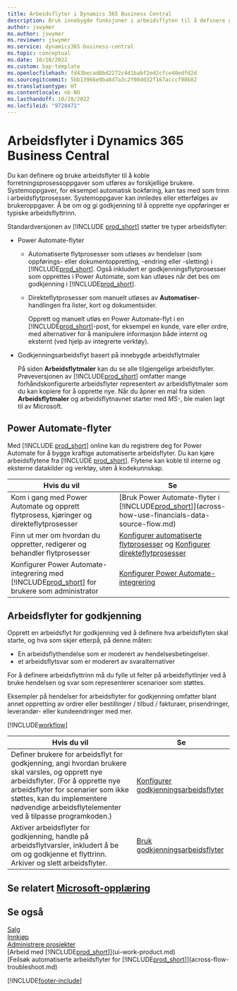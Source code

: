 ```yaml
---
title: Arbeidsflyter i Dynamics 365 Business Central
description: Bruk innebygde funksjoner i arbeidsflyten til å definere godkjenningsarbeidsflyter til å supplere automatiserte arbeidsflyter basert på Power Automate. Du kan konfigurere trinn for å tildele oppgaver til forskjellige personer som en del av de ulike forretningsprosessoppgavene.
author: jswymer
ms.author: jswymer
ms.reviewer: jswymer
ms.service: dynamics365-business-central
ms.topic: conceptual
ms.date: 10/10/2022
ms.custom: bap-template
ms.openlocfilehash: fd43becad8bd2272c4d1babf2ed2cfce40edfd2d
ms.sourcegitcommit: 5bb13966e9ba8d7a3c2f00dd32f167acccf90b82
ms.translationtype: HT
ms.contentlocale: nb-NO
ms.lasthandoff: 10/28/2022
ms.locfileid: "9728471"
---
```

# <a name="workflows-in-dynamics-365-business-central"></a>Arbeidsflyter i Dynamics 365 Business Central

Du kan definere og bruke arbeidsflyter til å koble forretningsprosessoppgaver som utføres av forskjellige brukere. Systemoppgaver, for eksempel automatisk bokføring, kan tas med som trinn i arbeidsflytprosesser. Systemoppgaver kan innledes eller etterfølges av brukeroppgaver. Å be om og gi godkjenning til å opprette nye oppføringer er typiske arbeidsflyttrinn.

Standardversjonen av [!INCLUDE [prod_short](includes/prod_short.md)] støtter tre typer arbeidsflyter:
  
* Power Automate-flyter

  * Automatiserte flytprosesser som utløses av hendelser (som oppførings- eller dokumentoppretting, -endring eller -sletting) i [!INCLUDE[prod_short](includes/prod_short.md)]. Også inkludert er godkjenningsflytprosesser som opprettes i Power Automate, som kan utløses når det bes om godkjenning i [!INCLUDE[prod_short](includes/prod_short.md)].
  * Direkteflytprosesser som manuelt utløses av **Automatiser**- handlingen fra lister, kort og dokumentsider.

    Opprett og manuelt utløs en Power Automate-flyt i en [!INCLUDE[prod_short](includes/prod_short.md)]-post, for eksempel en kunde, vare eller ordre, med alternativer for å manipulere informasjon både internt og eksternt (ved hjelp av integrerte verktøy).

* Godkjenningsarbeidsflyt basert på innebygde arbeidsflytmaler

  På siden **Arbeidsflytmaler** kan du se alle tilgjengelige arbeidsflyter. Prøveversjonen av [!INCLUDE[prod_short](includes/prod_short.md)] omfatter mange forhåndskonfigurerte arbeidsflyter representert av arbeidsflytmaler som du kan kopiere for å opprette nye. Når du åpner en mal fra siden **Arbeidsflytmaler** og arbeidsflytnavnet starter med *MS-*, ble malen lagt til av Microsoft.

## <a name="power-automate-flows"></a>Power Automate-flyter

Med [!INCLUDE [prod_short](includes/prod_short.md)] online kan du registrere deg for Power Automate for å bygge kraftige automatiserte arbeidsflyter. Du kan kjøre arbeidsflytene fra [!INCLUDE [prod_short](includes/prod_short.md)]. Flytene kan koble til interne og eksterne datakilder og verktøy, uten å kodekunnskap.

|**Hvis du vil** |**Se**|
|-------|-------|
|Kom i gang med Power Automate og opprett flytprosess, kjøringer og direkteflytprosesser|[Bruk Power Automate-flyter i [!INCLUDE[prod_short](includes/prod_short.md)]](across-how-use-financials-data-source-flow.md)|
|Finn ut mer om hvordan du oppretter, redigerer og behandler flytprosesser|[Konfigurer automatiserte flytprosesser](/dynamics365/business-central/dev-itpro/powerplatform/automate-workflows) og [Konfigurer direkteflytprosesser](/dynamics365/business-central/dev-itpro/powerplatform/instant-flows)|
|Konfigurer Power Automate-integrering med [!INCLUDE[prod_short](includes/prod_short.md)] for brukere som administrator|[Konfigurer Power Automate-integrering](/dynamics365/business-central/dev-itpro/powerplatform/power-automate-setup)|

## <a name="approval-workflows"></a>Arbeidsflyter for godkjenning

Opprett en arbeidsflyt for godkjenning ved å definere hva arbeidsflyten skal starte, og hva som skjer etterpå, på denne måten:

* En arbeidsflythendelse som er moderert av hendelsesbetingelser.
* et arbeidsflytsvar som er moderert av svaralternativer

For å definere arbeidsflyttrinn må du fylle ut felter på arbeidsflytlinjer ved å bruke hendelsen og svar som representerer scenarioer som støttes.

Eksempler på hendelser for arbeidsflyter for godkjenning omfatter blant annet oppretting av ordrer eller bestillinger / tilbud / fakturaer, prisendringer, leverandør- eller kundeendringer med mer.

[!INCLUDE[workflow](includes/workflow.md)]

| **Hvis du vil** | **Se** |
|--|--|
| Definer brukere for arbeidsflyt for godkjenning, angi hvordan brukere skal varsles, og opprett nye arbeidsflyter. (For å opprette nye arbeidsflyter for scenarier som ikke støttes, kan du implementere nødvendige arbeidsflytelementer ved å tilpasse programkoden.) | [Konfigurer godkjenningsarbeidsflyter](across-set-up-workflows.md) |
| Aktiver arbeidsflyter for godkjenning, handle på arbeidsflytvarsler, inkludert å be om og godkjenne et flyttrinn. Arkiver og slett arbeidsflyter. | [Bruk godkjenningsarbeidsflyter](across-use-workflows.md) |

<!--
| Integrate company data with Power Automate workflows, using both internal and external sources and events to create and automate tasks or workflows. | [Use Power Automate Flows in [!INCLUDE[prod_short](includes/prod_short.md)]](across-how-use-financials-data-source-flow.md) |-->

## <a name="see-related-microsoft-training"></a>Se relatert [Microsoft-opplæring](/training/modules/create-workflows/)

## <a name="see-also"></a>Se også

[Salg](sales-manage-sales.md)  
[Innkjøp](purchasing-manage-purchasing.md)  
[Administrere prosjekter](projects-manage-projects.md)  
[Arbeid med [!INCLUDE[prod_short](includes/prod_short.md)]](ui-work-product.md)  
[Feilsøk automatiserte arbeidsflyter for [!INCLUDE[prod_short](includes/prod_short.md)]](across-flow-troubleshoot.md)  


[!INCLUDE[footer-include](includes/footer-banner.md)]
